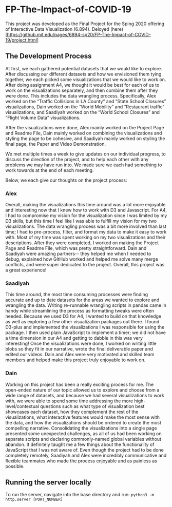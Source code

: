 # FP-The-Impact-of-COVID-19

This project was developed as the Final Project for the Sping 2020 offering of Interactive Data Visualization (6.894). Deloyed (here)[https://github.mit.edu/pages/6894-sp20/FP-The-Impact-of-COVID-19/project.html]

## The Development Process ##
At first, we each gathered potential datasets that we would like to explore. After discussing our different datasets and how we envisioned them tying together, we each picked some visualizations that we would like to work on. After doing assignment A4, we thought it would be best for each of us to work on the visualizations separately, and then combine them after they were done. This includes the data wrangling process. Specifically, Alex worked on the “Traffic Collisions in LA County” and “State School Closures” visualizations, Dain worked on the “World Mobility” and “Restaurant traffic” visualizations, and Saadiyah worked on the “World School Closures” and “Flight Volume Data” visualizations.

After the visualizations were done, Alex mainly worked on the Project Page and Readme File, Dain mainly worked on combining the visualizations and styling the page to be cohesive, and Saadiyah mainly worked on styling the final page, the Paper and Video Demonstration.

We met multiple times a week to give updates on our individual progress, to discuss the direction of the project, and to help each other with any problems we may have run into. We made sure we each had something to work towards at the end of each meeting.

Below, we each give our thoughts on the project process:

### Alex ###
Overall, making the visualizations this time around was a lot more enjoyable and interesting now that I knew how to work with D3 and Javascript. For A4, I had to compromise my vision for the visualization since I was limited by my D3 skills, but this time I feel like I was able to fulfill my vision for my two visualizations. The data wrangling process was a bit more involved than last time; I had to pre-process, filter, and format my data to make it easy to work with. Most of my time was spent working on my two visualizations and their descriptions. After they were completed, I worked on making the Project Page and Readme File, which was pretty straightforward. Dain and Saadiyah were amazing partners-- they helped me when I needed to debug, explained how GitHub worked and helped me solve many merge conflicts, and were super dedicated to the project. Overall, this project was a great experience!

### Saadiyah ###
This time around, the most time consuming processes were finding accurate and up to date datasets for the areas we wanted to explore and wrangling the data. Writing re-runnable wrangling scripts in pandas came in handy while streamlining the process as formatting tweaks were often needed. Because we used D3 for A4, I wanted to build on that knowledge as well as exploring a few other visualization packages out there. I found D3-plus and implemented the visualizations I was responsible for using the package. I then used plain JavaScript to implement a timer; we did not have a time dimension in our A4 and getting to dabble in this was very interesting! Once the visualizations were done, I worked on writing little blobs so they fit in our narrative, wrote the final deliverable paper and edited our videos. Dain and Alex were very motivated and skilled team members and helped make this project truly enjoyable to work on.

### Dain ###
Working on this project has been a really exciting process for me. The open-ended nature of our topic allowed us to explore and choose from a wide range of datasets, and because we had several visualizations to work with, we were able to spend some time addressing the more high-level/contextual questions such as what type of visualization best showcases each dataset, how they complement the rest of the visualizations, what interactive features would make the most sense with the data, and how the visualizations should be ordered to create the most compelling narrative. Consolidating the visualizations into a single page presented some unexpected challenges, as all of us had been working on separate scripts and declaring commonly-named global variables without abandon. It definitely taught me a few things about the functionality of JavaScript that I was not aware of. Even though the project had to be done completely remotely, Saadiyah and Alex were incredibly communicative and flexible teammates who made the process enjoyable and as painless as possible.


## Running the server locally ##
To run the server, navigate into the base directory and run:
 `python3 -m http.server [PORT_NUMBER]`
